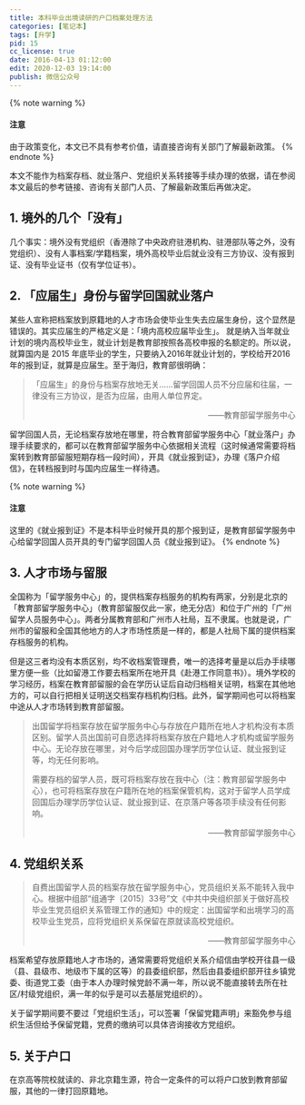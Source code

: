 ```yaml
---
title: 本科毕业出境读研的户口档案处理方法
categories: [笔记本]
tags: [升学]
pid: 15
cc_license: true
date: 2016-04-13 01:12:00
edit: 2020-12-03 19:14:00
publish: 微信公众号
---
```


{% note warning %}
#### 注意
由于政策变化，本文已不具有参考价值，请直接咨询有关部门了解最新政策。
{% endnote %}

本文不能作为档案存档、就业落户、党组织关系转接等手续办理的依据，请在参阅本文最后的参考链接、咨询有关部门人员、了解最新政策后再做决定。
<!--more-->

## 1. 境外的几个「没有」

几个事实：境外没有党组织（香港除了中央政府驻港机构、驻港部队等之外，没有党组织）、没有人事档案/学籍档案，境外高校毕业后就业没有三方协议、没有报到证、没有毕业证书（仅有学位证书）。

## 2. 「应届生」身份与留学回国就业落户

某些人宣称把档案放到原籍地的人才市场会使毕业生失去应届生身份，这个显然是错误的。其实应届生的严格定义是：「境内高校应届毕业生」。 就是纳入当年就业计划的境内高校毕业生，就业计划是教育部按照各高校申报的名额定的。所以说，就算国内是 2015 年底毕业的学生，只要纳入2016年就业计划的，学校给开2016年的报到证，就算是应届生。至于海归，教育部很明确：

>「应届生」的身份与档案存放地无关……留学回国人员不分应届和往届，一律没有三方协议，是否为应届，由用人单位界定。<p align="right">——教育部留学服务中心</p>

留学回国人员，无论档案存放地在哪里，符合教育部留学服务中心「就业落户」办理手续要求的，都可以在教育部留学服务中心依据相关流程（这时候通常需要将档案转到教育部留服短期存档一段时间），开具《就业报到证》，办理《落户介绍信》，在转档报到时与国内应届生一样待遇。

{% note warning %}
#### 注意
这里的《就业报到证》不是本科毕业时候开具的那个报到证，是教育部留学服务中心给留学回国人员开具的专门留学回国人员《就业报到证》。
{% endnote %}

## 3. 人才市场与留服

全国称为「留学服务中心」的，提供档案存档服务的机构有两家，分别是北京的「教育部留学服务中心」（教育部留服仅此一家，绝无分店）和位于广州的「广州留学人员服务中心」。两者分属教育部和广州市人社局，互不隶属。也就是说，广州市的留服和全国其他地方的人才市场性质是一样的，都是人社局下属的提供档案存档服务的机构。

但是这三者均没有本质区别，均不收档案管理费，唯一的选择考量是以后办手续哪里方便一些（比如留港工作要去档案所在地开具《赴港工作同意书》）。境外学校的学习经历，档案在教育部留服的会在学历认证后自动归档相关证明，档案在其他地方的，可以自行把相关证明送交档案存档机构归档。此外，留学期间也可以将档案中途从人才市场转到教育部留服。

> 出国留学将档案存放在留学服务中心与存放在户籍所在地人才机构没有本质区别。留学人员出国前可自愿选择将档案存放在户籍地人才机构或留学服务中心。无论存放在哪里，对今后学成回国办理学历学位认证、就业报到证等，均无任何影响。
> 
> 需要存档的留学人员，既可将档案存放在我中心（注：教育部留学服务中心），也可将档案存放在户籍所在地的档案保管机构，这对于留学人员学成回国后办理学历学位认证、就业报到证、在京落户等各项手续没有任何影响。<p align="right">——教育部留学服务中心</p>

## 4. 党组织关系

> 自费出国留学人员的档案存放在留学服务中心，党员组织关系不能转入我中心。根据中组部“组通字〔2015〕33号”文《中共中央组织部关于做好高校毕业生党员组织关系管理工作的通知》中的规定：出国留学和出境学习的高校毕业生党员，应将党组织关系保留在原就读高校党组织。<p align="right">——教育部留学服务中心</p>

档案希望存放原籍地人才市场的，通常需要将党组织关系介绍信由学校开往县一级（县、县级市、地级市下属的区等）的县委组织部，然后由县委组织部开往乡镇党委、街道党工委（由于本人办理时候党龄不满一年，所以说不能直接转去所在社区/村级党组织，满一年的似乎是可以去基层党组织的）。

关于留学期间要不要过「党组织生活」，可以签署「保留党籍声明」来豁免参与组织生活但给予保留党籍，党费的缴纳可以具体咨询接收方党组织。

## 5. 关于户口

在京高等院校就读的、非北京籍生源，符合一定条件的可以将户口放到教育部留服，其他的一律打回原籍地。